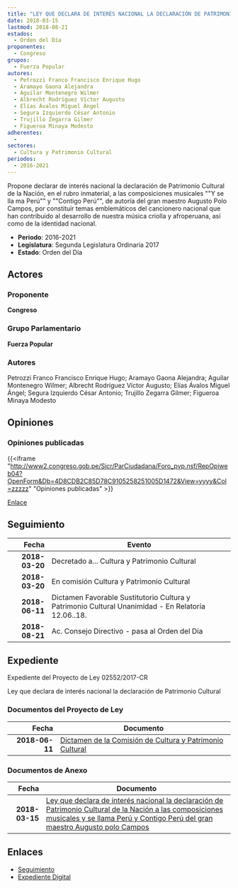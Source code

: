 ```yaml
---
title: "LEY QUE DECLARA DE INTERÉS NACIONAL LA DECLARACIÓN DE PATRIMONIO CULTURAL DE LA NACIÓN A LAS COMPOSICIONES MUSICALES 'Y SE LLAMA PERÚ' Y 'CONTIGO PERÚ' DEL GRAN MAESTRO AUGUSTO POLO CAMPOS"
date: 2018-03-15
lastmod: 2018-08-21
estados: 
  - Orden del Día
proponentes: 
  - Congreso
grupos: 
  - Fuerza Popular
autores: 
  - Petrozzi Franco Francisco Enrique Hugo
  - Aramayo Gaona Alejandra
  - Aguilar Montenegro Wilmer
  - Albrecht Rodríguez Víctor Augusto
  - Elías Ávalos Miguel Ángel
  - Segura Izquierdo César Antonio
  - Trujillo Zegarra Gilmer
  - Figueroa Minaya Modesto
adherentes: 
  - 
sectores: 
  - Cultura y Patrimonio Cultural
periodos: 
  - 2016-2021
---
```


Propone declarar de interés nacional la declaración de Patrimonio Cultural de la Nación, en el rubro inmaterial, a las composiciones musicales ""Y se lla ma Perú"" y ""Contigo Perú"", de autoría del gran maestro Augusto Polo Campos, por constituir temas emblemáticos del cancionero nacional que han contribuido al desarrollo de nuestra música criolla y afroperuana, así como de la identidad nacional.

- **Periodo**: 2016-2021
- **Legislatura**: Segunda Legislatura Ordinaria 2017
- **Estado**: Orden del Día

## Actores

### Proponente

**Congreso**

### Grupo Parlamentario

**Fuerza Popular**

### Autores

Petrozzi Franco Francisco Enrique Hugo; Aramayo Gaona Alejandra; Aguilar Montenegro Wilmer; Albrecht Rodríguez Víctor Augusto; Elías Ávalos Miguel Ángel; Segura Izquierdo César Antonio; Trujillo Zegarra Gilmer; Figueroa Minaya Modesto


## Opiniones

### Opiniones publicadas

{{<iframe "http://www2.congreso.gob.pe/Sicr/ParCiudadana/Foro_pvp.nsf/RepOpiweb04?OpenForm&Db=4D8CDB2C85D78C9105258251005D1472&View=yyyy&Col=zzzzz" "Opiniones publicadas" >}}

[Enlace](http://www2.congreso.gob.pe/Sicr/ParCiudadana/Foro_pvp.nsf/RepOpiweb04?OpenForm&Db=4D8CDB2C85D78C9105258251005D1472&View=yyyy&Col=zzzzz)

## Seguimiento

| Fecha | Evento |
|------:|--------|
| **2018-03-20** | Decretado a... Cultura y Patrimonio Cultural|
| **2018-03-20** | En comisión Cultura y Patrimonio Cultural|
| **2018-06-11** | Dictamen Favorable Sustitutorio Cultura y Patrimonio Cultural Unanimidad - En Relatoría 12.06..18.|
| **2018-08-21** | Ac. Consejo Directivo - pasa al Orden del Día|


## Expediente

Expediente del Proyecto de Ley 02552/2017-CR

Ley que declara de interés nacional la declaración de Patrimonio Cultural


### Documentos del Proyecto de Ley

| Fecha | Documento |
|------:|--------|
| **2018-06-11** | [Dictamen de la Comisión de Cultura y Patrimonio Cultural](http://www.leyes.congreso.gob.pe/Documentos/2016_2021/Dictamenes/Proyectos_de_Ley/02552DC05MAY20180611.pdf) |

### Documentos de Anexo

| Fecha | Documento |
|------:|--------|
| **2018-03-15** | [Ley que declara de interés nacional la declaración de Patrimonio Cultural de la Nación a las composiciones musicales y se llama Perú y Contigo Perú del gran maestro Augusto polo Campos](http://www.leyes.congreso.gob.pe/Documentos/2016_2021/Proyectos_de_Ley_y_de_Resoluciones_Legislativas/PL0255220180315.pdf) |

## Enlaces 

- [Seguimiento](http://www2.congreso.gob.pehttp://www2.congreso.gob.pe/Sicr/TraDocEstProc/CLProLey2016.nsf/f7fff46988ca05b1052578e100829cc7/802f25427e2e9da8052582510067e19b?OpenDocument)
- [Expediente Digital](http://www2.congreso.gob.pehttp://www2.congreso.gob.pe/Sicr/TraDocEstProc/CLProLey2016.nsf/f7fff46988ca05b1052578e100829cc7/802f25427e2e9da8052582510067e19b?OpenDocument&Click=05257FB7005EB655.eb71d0cf91d8294e05256cdf006b5706/$Body/0.1C6C)

